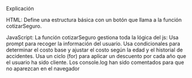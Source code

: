 Explicación

HTML:
Define una estructura básica con un botón que llama a la función cotizarSeguro.

JavaScript:
La función cotizarSeguro gestiona toda la lógica del js:
Usa prompt para recoger la información del usuario.
Usa condicionales para determinar el costo base y ajustar el costo según la edad y el historial de accidentes.
Usa un ciclo (for) para aplicar un descuento por cada año que el usuario ha sido cliente.
Los console.log han sido comentados para que no aparezcan en el navegador
